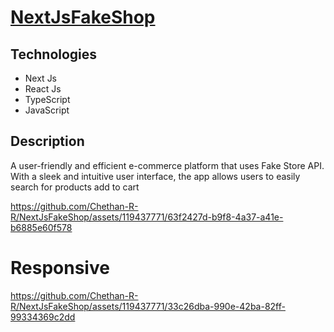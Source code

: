 # [NextJsFakeShop](https://rrshopping.vercel.app/)

## Technologies

* Next Js
* React Js
* TypeScript
* JavaScript

## Description

A user-friendly and efficient e-commerce platform that uses Fake Store API. With a sleek and intuitive user interface, the app allows users to easily search for products add to cart


https://github.com/Chethan-R-R/NextJsFakeShop/assets/119437771/63f2427d-b9f8-4a37-a41e-b6885e60f578

# Responsive

https://github.com/Chethan-R-R/NextJsFakeShop/assets/119437771/33c26dba-990e-42ba-82ff-99334369c2dd

